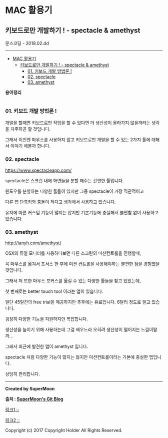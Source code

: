 # MAC 활용기
## 키보드로만 개발하기 ! - spectacle & amethyst

<div class="pull-right"> 문스코딩 - 2018.02.dd </div>

---

<!-- @import "[TOC]" {cmd="toc" depthFrom=1 depthTo=6 orderedList=false} -->
<!-- code_chunk_output -->

* [MAC 활용기](#mac-활용기)
	* [키보드로만 개발하기 ! - spectacle & amethyst](#키보드로만-개발하기-spectacle-amethyst)
		* [01. 키보드 개발 방법론 !](#01-키보드-개발-방법론)
		* [02. spectacle](#02-spectacle)
		* [03. amethyst](#03-amethyst)

<!-- /code_chunk_output -->

**용어정리**
```

```

### 01. 키보드 개발 방법론 !

개발을 할때면 키보드로만 작업을 할 수 있다면 더 생산성이 올라가지 않을까라는 생각을 자주하곤 할 것입니다.

그래서 이번엔 마우스를 사용하지 않고 키보드로만 개발을 할 수 있는 2가지 툴에 대해서 이야기 해볼까 합니다.

### 02. spectacle

https://www.spectacleapp.com/

spectacle은 스크린 내에 화면들을 분할 해주는 간편한 툴입니다.

윈도우를 분할하는 다양한 툴들이 있지만 그중 spectacle이 가장 직관적이고

다른 앱 단축키와 충돌이 적다고 생각해서 사용하고 있습니다.

유저에 따른 커스텀 기능이 많지는 않지만 기본기능에 충실해서 불편함 없이 사용하고 있습니다.

### 03. amethyst

http://ianyh.com/amethyst/

OSX의 듀얼 모니터를 사용하다보면 다른 스크린의 미션컨트롤을 진행할때,

꼭 마우스를 옮겨서 포서스 한 후에 미션 컨트롤을 사용해야하는 불편한 점을 경험했을 것입니다.

그래서 저 또한 마우스 포커스를 옮길 수 있는 다양한 툴들을 찾고 있었는데,

첫 번째로는 better touch tool 이라는 앱이 있습니다.

일단 45일간의 free trial을 제공하지만 추후에는 유료입니다. 6달러 정도로 알고 있습니다.

굉장히 다양한 기능을 지원하지만 복잡합니다.

생산성을 높이기 위해 사용하는데 그걸 배우느라 오히려 생산성이 떨어지는 느낌이랄까...

그래서 최근에 발견한 앱이 amethyst 입니다.

spectacle 처럼 다양한 기능이 많지는 않지만 미션컨트롤이라는 기본에 충실한 앱입니다.

상당히 편리합니다.

---

**Created by SuperMoon**

**출처 : [SuperMoon's Git Blog](https://github.com/jm921106)**

[링크1 :: ]()

[링크2 :: ]()

Copyright (c) 2017 Copyright Holder All Rights Reserved.
